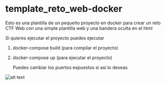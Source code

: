 # template_reto_web-docker
Esto es una plantilla de un pequeño proyecto en docker para crear un reto CTF Web con una simple plantilla web y una bandera oculta en el html

Si quieres ejecutar el proyecto puedes ejecutar 

1. docker-compose build (para compilar el proyecto)
2. docker-compose up (para ejecutar el proyecto)

   Puedes cambiar los puertos expuestos si asi lo deseas

   
![alt text](https://i.imgur.com/m1V69FM.png)
